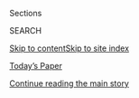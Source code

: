 <div id="app">

<div>

<div class="NYTAppHideMasthead css-1r6wvpq e1suatyy0">

<div class="section css-ui9rw0 e1suatyy2">

<div class="css-eph4ug er09x8g0">

<div class="css-6n7j50">

</div>

<span class="css-1dv1kvn">Sections</span>

<div class="css-10488qs">

<span class="css-1dv1kvn">SEARCH</span>

</div>

[Skip to content](#site-content)[Skip to site
index](#site-index)

</div>

<div class="css-10698na e1huz5gh0">

</div>

</div>

<div id="masthead-bar-one" class="section hasLinks css-15hmgas e1csuq9d3">

<div class="css-uqyvli e1csuq9d0">

</div>

<div class="css-1uqjmks e1csuq9d1">

</div>

<div class="css-9e9ivx">

[](https://myaccount.nytimes3xbfgragh.onion/auth/login?response_type=cookie&client_id=vi)

</div>

<div class="css-1bvtpon e1csuq9d2">

[Today’s Paper](https://www.nytimes3xbfgragh.onion/section/todayspaper)

</div>

</div>

</div>

</div>

<div data-aria-hidden="false">

<div id="site-content" data-role="main">

<div id="top-wrapper" class="css-15p45cc eaca97t0" type="top">

<div id="top-slug" class="css-19x0jxb eaca97t1" hidden="">

Advertisement

</div>

[Continue reading the main
story](#after-top)

<div class="ad top-wrapper" style="text-align:center;height:100%;display:block;min-height:90px">

<div id="top" class="place-ad" data-position="top" data-size-key="top">

</div>

</div>

<div id="after-top">

</div>

</div>

<div id="byline" class="section css-15h4p1b e9abtgs0">

<div class="css-1j21atc e1svk9qx1">

<div class="css-nfcc9b e1svk9qx3">

<div class="css-cnx41t">

![Portrait of Amy
Harmon](https://static01.graylady3jvrrxbe.onion/images/2020/04/29/reader-center/author-amy-harmon/author-amy-harmon-thumbLarge-v2.png)

</div>

<div class="css-vl9dhg e1svk9qx5">

<div class="css-1nrhkj6 e1svk9qx6">

# Amy Harmon

</div>

## <span></span>

Amy Harmon is a national correspondent for The New York Times, covering
the intersection of science and society.

<span class="css-dd5dyy">More**</span>

</div>

</div>

</div>

<div>

<div id="mid1-wrapper" class="css-1mn4oms eaca97t0" type="rank">

<div id="mid1-slug" class="css-1tag3rd eaca97t1">

Advertisement

</div>

[Continue reading the main
story](#after-mid1)

<div id="mid1" class="ad mid1-wrapper" style="text-align:center;height:100%;display:block">

</div>

<div id="after-mid1">

</div>

</div>

</div>

<div class="css-185go5a e1o5byef0">

<div class="css-15cbhtu">

  - [Latest](#stream-panel)
  - <span class="css-6n7j50">Search</span>
    <div class="control">
    <div class="label-container css-1dv1kvn">
    Search
    </div>
    <div class="css-wm4t3d">
    **<span id="clear-search-input" class="css-1dv1kvn">Clear this text
    input</span>
    </div>
    </div>
    <span class="css-1iovbfw"></span>

<div id="stream-panel" class="section css-8msx5b e1jz0cab1">

<div class="css-13mho3u">

1.  
    
    <div class="css-1cp3ece">
    
    <div class="css-1l4spti">
    
    [](/2020/06/22/us/racism-white-americans.html)
    
    <div class="css-79elbk">
    
    ![](https://static01.graylady3jvrrxbe.onion/images/2020/06/21/us/00unrest-angst-1/merlin_173568252_6b62dd2c-9d72-4c34-a7c3-3fd14af256eb-thumbWide.jpg?quality=75&auto=webp&disable=upscale)
    
    </div>
    
    ## White Americans Say They Are Waking Up to Racism. What Will It Add Up To?
    
    Anti-racism activists have detailed concerns that are not only about
    symbols or slurs but also about entire systems governing how
    Americans live.
    
    <div class="css-1nqbnmb ea5icrr0">
    
    By <span class="css-1n7hynb">Amy Harmon <span>and</span> Audra D. S.
    Burch</span>
    
    </div>
    
    </div>
    
    <div class="css-1lc2l26 e1xfvim33">
    
    </div>
    
    </div>

2.  
    
    <div class="css-1cp3ece">
    
    <div class="css-1l4spti">
    
    [](/es/2020/06/15/espanol/mundo/racismo-george-floyd-protestas.html)
    
    <div class="css-79elbk">
    
    ![](https://static01.graylady3jvrrxbe.onion/images/2020/06/12/us/15unrest-recckoning-ES-01/merlin_173350512_63361a86-b944-4671-9521-b35cd294351f-thumbWide.jpg?quality=75&auto=webp&disable=upscale)
    
    </div>
    
    ### <span class="css-m70j1g">Estados unidos</span>
    
    ## De NASCAR a la industria de los cosméticos, los llamados a la justicia racial se extienden
    
    Lo que comenzó como un impulso renovado para pedir una reforma
    policial ahora ha alcanzado casi todos los aspectos de la vida
    estadounidense.
    
    <div class="css-1nqbnmb ea5icrr0">
    
    By <span class="css-1n7hynb">Amy Harmon, Apoorva Mandavilli, Sapna
    Maheshwari <span>and</span> Jodi Kantor</span>
    
    </div>
    
    <div class="css-185051n">
    
    [Read in
    English](https://www.nytimes3xbfgragh.onion/2020/06/13/us/george-floyd-racism-america.html "Read in English")
    
    </div>
    
    </div>
    
    <div class="css-1lc2l26 e1xfvim33">
    
    </div>
    
    </div>

3.  
    
    <div class="css-1cp3ece">
    
    <div class="css-1l4spti">
    
    [](/2020/06/13/us/george-floyd-racism-america.html)
    
    <div class="css-79elbk">
    
    ![](https://static01.graylady3jvrrxbe.onion/images/2020/06/12/us/00UNREST-RECKONING-top-promo/00UNREST-RECKONING-top-promo-thumbWide-v4.jpg?quality=75&auto=webp&disable=upscale)
    
    </div>
    
    ## From Cosmetics to NASCAR, Calls for Racial Justice Are Spreading
    
    What started as a renewed push for police reform has now touched
    seemingly every aspect of American life.
    
    <div class="css-1nqbnmb ea5icrr0">
    
    By <span class="css-1n7hynb">Amy Harmon, Apoorva Mandavilli, Sapna
    Maheshwari <span>and</span> Jodi Kantor</span>
    
    </div>
    
    <div class="css-185051n">
    
    [Leer en
    español](https://www.nytimes3xbfgragh.onion/es/2020/06/15/espanol/mundo/racismo-george-floyd-protestas.html "Read in Spanish")
    
    </div>
    
    </div>
    
    <div class="css-1lc2l26 e1xfvim33">
    
    </div>
    
    </div>

4.  
    
    <div class="css-1cp3ece">
    
    <div class="css-1l4spti">
    
    [](/2020/06/12/us/george-floyd-white-protesters.html)
    
    <div class="css-79elbk">
    
    ![](https://static01.graylady3jvrrxbe.onion/images/2020/06/11/us/11UNREST-WHITE-boroughhall/11UNREST-WHITE-boroughhall-thumbWide-v3.jpg?quality=75&auto=webp&disable=upscale)
    
    </div>
    
    ## One Big Difference About George Floyd Protests: Many White Faces
    
    Early demographic data shows a significant presence of white
    protesters.
    
    <div class="css-1nqbnmb ea5icrr0">
    
    By <span class="css-1n7hynb">Amy Harmon <span>and</span> Sabrina
    Tavernise</span>
    
    </div>
    
    </div>
    
    <div class="css-1lc2l26 e1xfvim33">
    
    </div>
    
    </div>

5.  
    
    <div class="css-1cp3ece">
    
    <div class="css-1l4spti">
    
    [](/2020/06/07/us/Protest-coronavirus-george-floyd.html)
    
    <div class="css-79elbk">
    
    ![](https://static01.graylady3jvrrxbe.onion/images/2020/06/07/us/07unrest-virus-1/merlin_173202873_ad6fc13c-8a3c-40c8-8f8c-7715712f4177-thumbWide.jpg?quality=75&auto=webp&disable=upscale)
    
    </div>
    
    ## A Delicate Balance: Weighing Protest Against the Risks of the Coronavirus
    
    As the protests against police brutality continue, public officials
    are warily watching for signs that mass demonstrations are leading
    to virus outbreaks.
    
    <div class="css-1nqbnmb ea5icrr0">
    
    By <span class="css-1n7hynb">Amy Harmon <span>and</span> Rick
    Rojas</span>
    
    </div>
    
    </div>
    
    <div class="css-1lc2l26 e1xfvim33">
    
    </div>
    
    </div>

6.  
    
    <div class="css-1cp3ece">
    
    <div class="css-1l4spti">
    
    [](/2020/06/02/us/coronavirus-protests-george-floyd.html)
    
    <div class="css-79elbk">
    
    ![](https://static01.graylady3jvrrxbe.onion/images/2020/06/02/us/02UNREST-VIRUS-mlps/merlin_173084217_dd54b766-ca55-40df-b1b9-000c78fc59a0-thumbWide.jpg?quality=75&auto=webp&disable=upscale)
    
    </div>
    
    ## Protests Draw Shoulder-to-Shoulder Crowds After Months of Virus Isolation
    
    Much of the country stayed inside, separated, as a way to slow the
    spread of the coronavirus. Now protests are creating crowds,
    threatening a resurgence.
    
    <div class="css-1nqbnmb ea5icrr0">
    
    By <span class="css-1n7hynb">Julie Bosman <span>and</span> Amy
    Harmon</span>
    
    </div>
    
    </div>
    
    <div class="css-1lc2l26 e1xfvim33">
    
    </div>
    
    </div>

7.  
    
    <div class="css-1cp3ece">
    
    <div class="css-1l4spti">
    
    [](/2020/05/20/us/coronavirus-reopening-50-states.html)
    
    <div class="css-79elbk">
    
    ![](https://static01.graylady3jvrrxbe.onion/images/2020/05/20/us/20virus-states-CT1/20virus-states-CT1-thumbWide-v3.jpg?quality=75&auto=webp&disable=upscale)
    
    </div>
    
    ## All 50 States Are Now Reopening. But at What Cost?
    
    Governors face intensifying pressure to reopen their economies, but
    experts warn it could mean thousands of new deaths.
    
    <div class="css-1nqbnmb ea5icrr0">
    
    By <span class="css-1n7hynb">Sarah Mervosh <span>and</span> Amy
    Harmon</span>
    
    </div>
    
    </div>
    
    <div class="css-1lc2l26 e1xfvim33">
    
    </div>
    
    </div>

8.  
    
    <div class="css-1cp3ece">
    
    <div class="css-1l4spti">
    
    [](/2020/05/16/us/coronavirus-united-states.html)
    
    <div class="css-79elbk">
    
    ![](https://static01.graylady3jvrrxbe.onion/images/2020/05/16/multimedia/stateofthevirus-promo-map/stateofthevirus-promo-map-thumbWide.png?quality=75&auto=webp&disable=upscale)
    
    </div>
    
    ## Coronavirus Cases Slow in U.S., but the Big Picture Remains Tenuous
    
    Reports of new cases have declined nationally, and deaths have
    slowed. But reopening plans leave unanswered questions.
    
    <div class="css-1nqbnmb ea5icrr0">
    
    By <span class="css-1n7hynb">Julie Bosman, Amy Harmon
    <span>and</span> Mitch
    Smith</span>
    
    </div>
    
    </div>
    
    <div class="css-1lc2l26 e1xfvim33">
    
    </div>
    
    </div>

9.  
    
    <div class="css-1cp3ece">
    
    <div class="css-1l4spti">
    
    [](/2020/05/05/us/coronavirus-deaths-cases-united-states.html)
    
    <div class="css-79elbk">
    
    ![](https://static01.graylady3jvrrxbe.onion/images/2020/05/06/us/05stateofthevirus-01-jump/05stateofthevirus-01-thumbWide.jpg?quality=75&auto=webp&disable=upscale)
    
    </div>
    
    ## With New Hot Spots Emerging, No Sign of a Respite
    
    While cities like New York have seen a hopeful drop in cases,
    upticks in other major cities and smaller communities have offset
    those decreases.
    
    <div class="css-1nqbnmb ea5icrr0">
    
    By <span class="css-1n7hynb">Julie Bosman, Mitch Smith
    <span>and</span> Amy
    Harmon</span>
    
    </div>
    
    </div>
    
    <div class="css-1lc2l26 e1xfvim33">
    
    </div>
    
    </div>

10. 
    
    <div class="css-1cp3ece">
    
    <div class="css-1l4spti">
    
    [](/2020/04/29/us/coronavirus-plasma-donors.html)
    
    <div class="css-79elbk">
    
    ![](https://static01.graylady3jvrrxbe.onion/images/2020/04/27/us/27VIRUS-PLASMA-1/27VIRUS-PLASMA-1-thumbWide-v3.jpg?quality=75&auto=webp&disable=upscale)
    
    </div>
    
    ## ‘Will You Help Save My Brother?’: The Scramble to Find Covid-19 Plasma Donors
    
    A doctor stricken with Covid-19 was running out of options. His
    family mounted a search for a donor whose plasma might help.
    
    <div class="css-1nqbnmb ea5icrr0">
    
    By <span class="css-1n7hynb">Audra D. S. Burch <span>and</span> Amy
    Harmon</span>
    
    </div>
    
    </div>
    
    <div class="css-1lc2l26 e1xfvim33">
    
    </div>
    
    </div>

<div class="css-13mho3u">

<div class="css-1t62hi8">

<div class="css-1stvaey">

Show
More

<div>

<div style="border:0;clip:rect(0 0 0 0);height:1px;margin:-1px;overflow:hidden;white-space:nowrap;padding:0;width:1px;position:absolute" data-role="log" data-aria-live="assertive">

</div>

<div style="border:0;clip:rect(0 0 0 0);height:1px;margin:-1px;overflow:hidden;white-space:nowrap;padding:0;width:1px;position:absolute" data-role="log" data-aria-live="assertive">

</div>

<div style="border:0;clip:rect(0 0 0 0);height:1px;margin:-1px;overflow:hidden;white-space:nowrap;padding:0;width:1px;position:absolute" data-role="log" data-aria-live="polite">

</div>

<div style="border:0;clip:rect(0 0 0 0);height:1px;margin:-1px;overflow:hidden;white-space:nowrap;padding:0;width:1px;position:absolute" data-role="log" data-aria-live="polite">

</div>

</div>

</div>

</div>

</div>

</div>

<div class="css-g6hk37 supplemental">

<div id="mid2-wrapper" class="css-10wkyv7 eaca97t0" type="lede">

<div id="mid2-slug" class="css-1tag3rd eaca97t1">

Advertisement

</div>

[Continue reading the main
story](#after-mid2)

<div id="mid2" class="ad mid2-wrapper" style="text-align:center;height:100%;display:block;min-height:250px">

</div>

<div id="after-mid2">

</div>

</div>

## Follow Elsewhere

<div class="module-body">

  - [**<span data-aria-hidden="true">amy\_harmon</span><span class="css-1dv1kvn">twitter
    page for
    amy\_harmon</span>](https://twitter.com/amy_harmon)
  - [**<span data-aria-hidden="true">amy.harmon</span><span class="css-1dv1kvn">facebook
    page for
    amy.harmon</span>](https://www.facebookcorewwwi.onion/amy.harmon)

</div>

## Feedback? Questions?

<div class="css-hftqp3">

Include your name, the article headline, and your message.

</div>

Email Author

</div>

</div>

</div>

</div>

</div>

</div>

## Site Index

<div>

</div>

## Site Information Navigation

  - [© <span>2020</span> <span>The New York Times
    Company</span>](https://help.nytimes3xbfgragh.onion/hc/en-us/articles/115014792127-Copyright-notice)

<!-- end list -->

  - [NYTCo](https://www.nytco.com/)
  - [Contact
    Us](https://help.nytimes3xbfgragh.onion/hc/en-us/articles/115015385887-Contact-Us)
  - [Work with us](https://www.nytco.com/careers/)
  - [Advertise](https://nytmediakit.com/)
  - [T Brand Studio](http://www.tbrandstudio.com/)
  - [Your Ad
    Choices](https://www.nytimes3xbfgragh.onion/privacy/cookie-policy#how-do-i-manage-trackers)
  - [Privacy](https://www.nytimes3xbfgragh.onion/privacy)
  - [Terms of
    Service](https://help.nytimes3xbfgragh.onion/hc/en-us/articles/115014893428-Terms-of-service)
  - [Terms of
    Sale](https://help.nytimes3xbfgragh.onion/hc/en-us/articles/115014893968-Terms-of-sale)
  - [Site
    Map](https://spiderbites.nytimes3xbfgragh.onion)
  - [Help](https://help.nytimes3xbfgragh.onion/hc/en-us)
  - [Subscriptions](https://www.nytimes3xbfgragh.onion/subscription?campaignId=37WXW)

</div>

</div>
